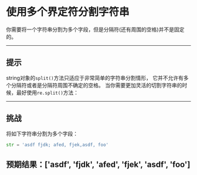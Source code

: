 # 使用多个界定符分割字符串

你需要将一个字符串分割为多个字段，但是分隔符(还有周围的空格)并不是固定的。

----------------------------------------------------------------------
## 提示

string对象的`split()`方法只适应于非常简单的字符串分割情形， 它并不允许有多个分隔符或者是分隔符周围不确定的空格。 
当你需要更加灵活的切割字符串的时候，最好使用`re.split()`方法：

----------------------------------------------------------------------
## 挑战

将如下字符串分割为多个字段：

```python
str = 'asdf fjdk; afed, fjek,asdf, foo'
```

预期结果：['asdf', 'fjdk', 'afed', 'fjek', 'asdf', 'foo']
----------------------------------------------------------------------
